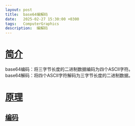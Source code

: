```yaml
---
layout: post
title:  base64编解码
date:   2025-02-27 15:30:00 +0300
tags:   ComputerGraphics
description:  编解码
---
```


# [简介](#简介)

base64编码：将三字节长度的二进制数据编码为四个ASCII字符。      
base64解码：将四个ASCII字符解码为三字节长度的二进制数据。  

# [原理](#原理)

## [编码](#编码)






